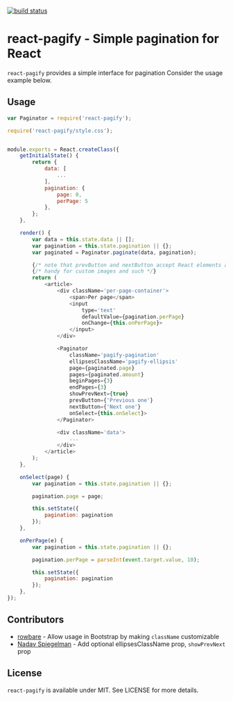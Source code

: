 [![build status](https://secure.travis-ci.org/bebraw/react-pagify.png)](http://travis-ci.org/bebraw/react-pagify)
# react-pagify - Simple pagination for React

`react-pagify` provides a simple interface for pagination Consider the usage example below.

## Usage

```javascript
var Paginator = require('react-pagify');

require('react-pagify/style.css');


module.exports = React.createClass({
    getInitialState() {
        return {
            data: [
                ...
            ],
            pagination: {
                page: 0,
                perPage: 5
            },
        };
    },

    render() {
        var data = this.state.data || [];
        var pagination = this.state.pagination || {};
        var paginated = Paginator.paginate(data, pagination);

        {/* note that prevButton and nextButton accept React elements as well! */}
        {/* handy for custom images and such */}
        return (
            <article>
                <div className='per-page-container'>
                    <span>Per page</span>
                    <input
                        type='text'
                        defaultValue={pagination.perPage}
                        onChange={this.onPerPage}>
                    </input>
                </div>

                <Paginator
                    className='pagify-pagination'
                    ellipsesClassName='pagify-ellipsis'
                    page={paginated.page}
                    pages={paginated.amount}
                    beginPages={3}
                    endPages={3}
                    showPrevNext={true}
                    prevButton={'Previous one'}
                    nextButton={'Next one'}
                    onSelect={this.onSelect}>
                </Paginator>

                <div className='data'>
                    ...
                </div>
            </article>
        );
    },

    onSelect(page) {
        var pagination = this.state.pagination || {};

        pagination.page = page;

        this.setState({
            pagination: pagination
        });
    },

    onPerPage(e) {
        var pagination = this.state.pagination || {};

        pagination.perPage = parseInt(event.target.value, 10);

        this.setState({
            pagination: pagination
        });
    },
});
```

## Contributors

* [rowbare](https://github.com/rowbare) - Allow usage in Bootstrap by making `className` customizable
* [Nadav Spiegelman](https://github.com/nadavspi) - Add optional ellipsesClassName prop, `showPrevNext` prop

## License

`react-pagify` is available under MIT. See LICENSE for more details.
